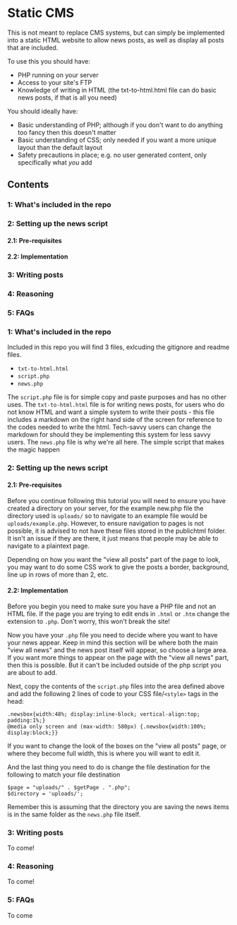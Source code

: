 # Static CMS
This is not meant to replace CMS systems, but can simply be implemented into a static HTML website to allow news posts, as well as display all posts that are included.

To use this you should have:
* PHP running on your server
* Access to your site's FTP
* Knowledge of writing in HTML (the txt-to-html.html file can do basic news posts, if that is all you need)

You should ideally have:
* Basic understanding of PHP; although if you don't want to do anything too fancy then this doesn't matter
* Basic understanding of CSS; only needed if you want a more unique layout than the default layout
* Safety precautions in place; e.g. no user generated content, only specifically what _you_ add
 
## Contents
### 1: What's included in the repo
### 2: Setting up the news script
#### 2.1: Pre-requisites
#### 2.2: Implementation
### 3: Writing posts
### 4: Reasoning
### 5: FAQs

### 1: What's included in the repo
Included in this repo you will find 3 files, exlcuding the gitignore and readme files.
* `txt-to-html.html`
* `script.php`
* `news.php`

The `script.php` file is for simple copy and paste purposes and has no other uses.
The `txt-to-html.html` file is for writing news posts, for users who do not know HTML and want a simple system to write their posts - this file includes a markdown on the right hand side of the screen for reference to the codes needed to write the html. Tech-savvy users can change the markdown for should they be implementing this system for less savvy users.
The `news.php` file is why we're all here. The simple script that makes the magic happen

### 2: Setting up the news script
#### 2.1: Pre-requisites
Before you continue following this tutorial you will need to ensure you have created a directory on your server, for the example new.php file the directory used is `uploads/` so to navigate to an example file would be `uploads/example.php`. However, to ensure navigation to pages is not possible, it is advised to not have these files stored in the publichtml folder. It isn't an issue if they are there, it just means that people may be able to navigate to a plaintext page.

Depending on how you want the "view all posts" part of the page to look, you may want to do some CSS work to give the posts a border, background, line up in rows of more than 2, etc.

#### 2.2: Implementation
Before you begin you need to make sure you have a PHP file and not an HTML file. If the page you are trying to edit ends in `.html` or `.htm` change the extension to `.php`. Don't worry, this won't break the site!

Now you have your `.php` file you need to decide where you want to have your news appear. Keep in mind this section will be where both the main "view all news" and the news post itself will appear, so choose a large area. If you want more things to appear on the page with the "view all news" part, then this is possible. But it can't be included outside of the php script you are about to add.

Next, copy the contents of the `script.php` files into the area defined above and add the following 2 lines of code to your CSS file/`<style>` tags in the head:
```
.newsbox{width:48%; display:inline-block; vertical-align:top; padding:1%;}
@media only screen and (max-width: 580px) {.newsbox{width:100%; display:block;}}
```

If you want to change the look of the boxes on the "view all posts" page, or where they become full width, this is where you will want to edit it.

And the last thing you need to do is change the file destination for the following to match your file destination
```
$page = "uploads/" . $getPage . ".php";
$directory = 'uploads/';
```
Remember this is assuming that the directory you are saving the news items is in the same folder as the `news.php` file itself.

### 3: Writing posts
To come!

### 4: Reasoning
To come!

### 5: FAQs
To come


